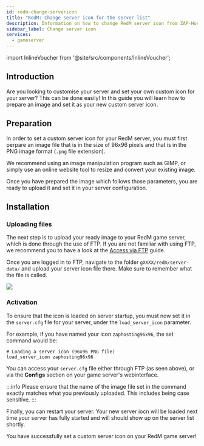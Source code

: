 ```yaml
---
id: redm-change-servericon
title: "RedM: Change server icon for the server list"
description: Information on how to change RedM server icon from ZAP-Hosting - ZAP-Hosting.com documentation
sidebar_label: Change server icon
services:
  - gameserver
---
```


import InlineVoucher from '@site/src/components/InlineVoucher';

## Introduction

Are you looking to customise your server and set your own custom icon for your server? This can be done easily! In this guide you will learn how to prepare an image and set it as your new custom server icon.

<InlineVoucher />

## Preparation

In order to set a custom server icon for your RedM server, you must first perpare an image file that is in the size of 96x96 pixels and that is in the PNG image format (`.png` file extension).

We recommend using an image manipulation program such as GIMP, or simply use an online website tool to resize and convert your existing image.

Once you have prepared the image which follows those parameters, you are ready to upload it and set it in your server configuration.

## Installation

### Uploading files

The next step is to upload your ready image to your RedM game server, which is done through the use of FTP. If you are not familiar with using FTP, we recommend you to have a look at the [Access via FTP](gameserver-ftpaccess.md) guide.

Once you are logged in to FTP, navigate to the folder `gXXXX/redm/server-data/` and upload your server icon file there. Make sure to remember what the file is called.

![](https://github.com/zaphosting/docs/assets/42719082/066d6d02-5e88-4583-9a20-e7d8146317b7)

### Activation

To ensure that the icon is loaded on server startup, you must now set it in the `server.cfg` file for your server, under the `load_server_icon` parameter.

For example, if you have named your icon `zaphosting96x96`, the set command would be: 
```
# Loading a server icon (96x96 PNG file)
load_server_icon zaphosting96x96
```

You can access your `server.cfg` file either through FTP (as seen above), or via the **Configs** section on your game server's webinterface.

:::info
Please ensure that the name of the image file set in the command exactly matches what you previously uploaded. This includes being case sensitive.
:::

Finally, you can restart your server. Your new server iocn will be loaded next time your server has fully started and will should show up on the server list shortly.

You have successfully set a custom server icon on your RedM game server!